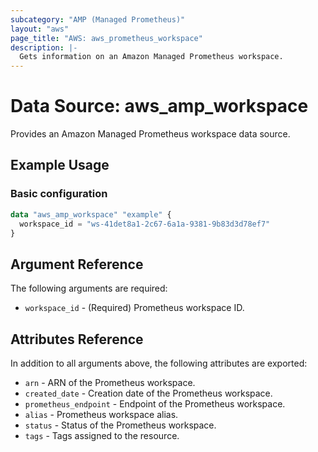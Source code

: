 ```yaml
---
subcategory: "AMP (Managed Prometheus)"
layout: "aws"
page_title: "AWS: aws_prometheus_workspace"
description: |-
  Gets information on an Amazon Managed Prometheus workspace.
---
```


# Data Source: aws_amp_workspace

Provides an Amazon Managed Prometheus workspace data source.

## Example Usage

### Basic configuration

```terraform
data "aws_amp_workspace" "example" {
  workspace_id = "ws-41det8a1-2c67-6a1a-9381-9b83d3d78ef7"
}
```

## Argument Reference

The following arguments are required:

* `workspace_id` - (Required) Prometheus workspace ID.

## Attributes Reference

In addition to all arguments above, the following attributes are exported:

* `arn` - ARN of the Prometheus workspace.
* `created_date` - Creation date of the Prometheus workspace.
* `prometheus_endpoint` - Endpoint of the Prometheus workspace.
* `alias` - Prometheus workspace alias.
* `status` - Status of the Prometheus workspace.
* `tags` - Tags assigned to the resource.
